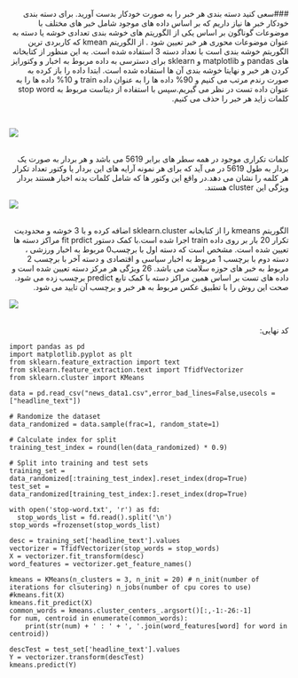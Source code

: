 <div dir="rtl">
	
  ###سعی کنید دسته بندی هر خبر را به صورت خودکار بدست آورید.
  برای دسته بندی خودکار خبر ها نیاز داریم که بر اساس داده های موجود شامل خبر های مختلف با موضوعات گوناگون بر اساس یکی از الگوریتم های خوشه بندی تعدادی خوشه یا دسته به عنوان موضوعات محوری هر خبر تعیین شود . از الگوریتم kmean که کاربردی ترین الگوریتم خوشه بندی است با نعداد دسته 3 استفاده شده است.
  به این منظور از کتابخانه های pandas و matplotlib و sklearn برای دسترسی به داده مربوط به اخبار و وکتورایز کردن هر خبر و نهایتا خوشه بندی آن ها استفاده شده است.
  ابتدا داده را باز کرده به صورت رندم مرتب می کنیم و 90% داده ها را به عنوان داده train و 10% داده ها را به عنوان داده تست در نظر می گیریم.سپس با استفاده از دیتاست مربوط به stop word کلمات زاید هر خبر را حذف می کنیم.
</div>
<br/>
  
  ![](https://github.com/semnan-university-ai/machine-learning-class/blob/main/excersiecs/mahyaghlmrz/30/image/1.jpeg)
  
<br/>
<div dir="rtl">
	کلمات تکراری موجود در همه سطر های برابر 5619  می باشد و هر بردار به صورت یک بردار به طول 5619 در می آید که برای هر نمونه آرایه های این بردار یا وکتور تعداد تکرار هر کلمه را نشان می دهد.در واقع این وکتور ها که شامل کلمات بدنه اخبار هستند بردار ویژگی این cluster هستند.
</div>  

  ![](https://github.com/semnan-university-ai/machine-learning-class/blob/main/excersiecs/mahyaghlmrz/30/image/2.jpeg)
  
<br/>
<div dir="rtl">
	الگوریتم kmeans را از کتابخانه sklearn.cluster اضافه کرده و با 3 خوشه و محدودیت تکرار 20 بار بر روی داده train اجرا شده است.با کمک دستور fit prdict مراکز دسته ها تعیین شده است. مشخص است که دسته اول با برچسب0 مربوط به اخبار ورزشی ، دسته دوم با برچسب 1 مربوط به اخبار سیاسی و اقتصادی و دسته آخر با برچسب 2 مربوط به خبر های حوزه سلامت می باشد. 26 ویژگی  هر مرکز دسته تعیین شده است و داده های تست بر اساس همین مراکز دسته با کمک تابع predict برچسب زده می شود.
	صحت این روش را با تطبیق عکس مربوط به هر خبر و برچسب آن تایید می شود.
</div>
  
  ![](https://github.com/semnan-university-ai/machine-learning-class/blob/main/excersiecs/mahyaghlmrz/30/image/3.jpeg)
  
<br/>
<div dir="rtl">
  کد نهایی:
</div>

```
import pandas as pd 
import matplotlib.pyplot as plt
from sklearn.feature_extraction import text
from sklearn.feature_extraction.text import TfidfVectorizer
from sklearn.cluster import KMeans

data = pd.read_csv("news_data1.csv",error_bad_lines=False,usecols =["headline_text"])

# Randomize the dataset
data_randomized = data.sample(frac=1, random_state=1)

# Calculate index for split
training_test_index = round(len(data_randomized) * 0.9)

# Split into training and test sets
training_set = data_randomized[:training_test_index].reset_index(drop=True)
test_set = data_randomized[training_test_index:].reset_index(drop=True)

with open('stop-word.txt', 'r') as fd:
  stop_words_list = fd.read().split('\n') 
stop_words =frozenset(stop_words_list)

desc = training_set['headline_text'].values
vectorizer = TfidfVectorizer(stop_words = stop_words)
X = vectorizer.fit_transform(desc)
word_features = vectorizer.get_feature_names()

kmeans = KMeans(n_clusters = 3, n_init = 20) # n_init(number of iterations for clsutering) n_jobs(number of cpu cores to use)
#kmeans.fit(X)
kmeans.fit_predict(X)
common_words = kmeans.cluster_centers_.argsort()[:,-1:-26:-1]
for num, centroid in enumerate(common_words):
    print(str(num) + ' : ' + ', '.join(word_features[word] for word in centroid))

descTest = test_set['headline_text'].values
Y = vectorizer.transform(descTest)
kmeans.predict(Y)

```

  
  </div>
